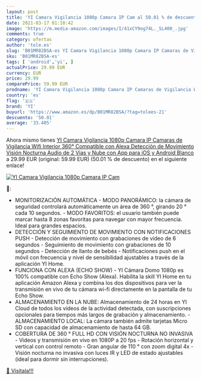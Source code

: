 ```yaml
---
layout: post
title: 'YI Camara Vigilancia 1080p Camara IP Cam al 50.01 % de descuento'
date: 2021-03-17 01:10:42
image: 'https://m.media-amazon.com/images/I/41xCY9og74L._SL400_.jpg'
comments: true
category: ofertas
author: 'tole.es'
slug: 'B01MR82BSA-es YI Camara Vigilancia 1080p Camara IP Camaras de Vigilancia...'
sku: 'B01MR82BSA-es'
tags: [ 'android','yi', ]
actualPrice: 29.99 EUR
currency: EUR
price: 29.99
comparePrice: 59.99 EUR
prodname: 'YI Camara Vigilancia 1080p Camara IP Camaras de Vigilancia Wifi Interior 360° Compatible con Alexa Detección de Movimiento  Visión Nocturna  Audio de 2 Vias y Nube con App para iOS y Android Blanco'
country: 'es'
flag: '🇪🇸'
brand: 'YI'
buyurl: 'https://www.amazon.es/dp/B01MR82BSA/?tag=tolees-21'
descuento: '50.01'
average: '33.405'
---
```


Ahora mismo tienes [YI Camara Vigilancia 1080p Camara IP Camaras de Vigilancia Wifi Interior 360° Compatible con Alexa Detección de Movimiento  Visión Nocturna  Audio de 2 Vias y Nube con App para iOS y Android Blanco](https://www.amazon.es/dp/B01MR82BSA/?tag=tolees-21) a 29.99 EUR (original: 59.99 EUR) (50.01 %  de descuento) en el siguiente enlace!

[![YI Camara Vigilancia 1080p Camara IP Cam](https://m.media-amazon.com/images/I/41xCY9og74L._SL400_.jpg)](https://www.amazon.es/dp/B01MR82BSA/?tag=tolees-21)

🔎:

- MONITORIZACIÓN AUTOMÁTICA - MODO PANORÁMICO: la cámara de seguridad controlará automáticamente un área de 360 °, girando 20 ° cada 10 segundos. - MODO FAVORITOS: el usuario también puede marcar hasta 8 zonas favoritas para navegar con mayor frecuencia. Ideal para grandes espacios.
- DETECCIÓN Y SEGUIMIENTO DE MOVIMIENTO CON NOTIFICACIONES PUSH - Detección de movimiento con grabaciones de vídeo de 6 segundos - Seguimiento de movimiento con grabaciones de 10 segundos - Detección de llanto de bebés - Notificaciones push en el móvil con frecuencia y nivel de sensibilidad ajustables a través de la aplicación YI Home.
- FUNCIONA CON ALEXA (ECHO SHOW) - YI Cámara Domo 1080p es 100% compatible con Echo Show (Alexa). Habilita la skill YI Home en tu aplicación Amazon Alexa y combina los dos dispositivos para ver la transmisión en vivo de tu cámara wi-fi directamente en la pantalla de tu Echo Show.
- ALMACENAMIENTO EN LA NUBE: Almacenamiento de 24 horas en YI Cloud de todos los videos de la actividad detectada, con suscripciones opcionales para tiempos más largos de grabación y almacenamiento. - ALMACENAMIENTO LOCAL: La cámara también admite tarjetas Micro SD con capacidad de almacenamiento de hasta 64 GB.
- COBERTURA DE 360 ° FULL HD CON VISIÓN NOCTURNA NO INVASIVA - Videos y transmisión en vivo en 1080P a 20 fps - Rotación horizontal y vertical con control remoto - Gran angular de 110 ° con zoom digital 4x - Visión nocturna no invasiva con luces IR y LED de estado ajustables (ideal para dormir sin interrupciones).

[🛒 Visítala!!!](https://www.amazon.es/dp/B01MR82BSA/?tag=tolees-21)
